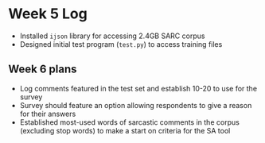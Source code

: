 # Week 5 Log
- Installed `ijson` library for accessing 2.4GB SARC corpus
- Designed initial test program (`test.py`) to access training files

## Week 6 plans
- Log comments featured in the test set and establish 10-20 to use for the survey
- Survey should feature an option allowing respondents to give a reason for their answers
- Established most-used words of sarcastic comments in the corpus (excluding stop words) to make a start on criteria for the SA tool